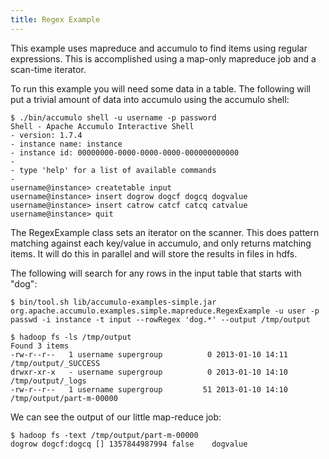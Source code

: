 ```yaml
---
title: Regex Example
---
```


This example uses mapreduce and accumulo to find items using regular expressions.
This is accomplished using a map-only mapreduce job and a scan-time iterator.

To run this example you will need some data in a table. The following will
put a trivial amount of data into accumulo using the accumulo shell:

    $ ./bin/accumulo shell -u username -p password
    Shell - Apache Accumulo Interactive Shell
    - version: 1.7.4
    - instance name: instance
    - instance id: 00000000-0000-0000-0000-000000000000
    -
    - type 'help' for a list of available commands
    -
    username@instance> createtable input
    username@instance> insert dogrow dogcf dogcq dogvalue
    username@instance> insert catrow catcf catcq catvalue
    username@instance> quit

The RegexExample class sets an iterator on the scanner. This does pattern matching
against each key/value in accumulo, and only returns matching items. It will do this
in parallel and will store the results in files in hdfs.

The following will search for any rows in the input table that starts with "dog":

    $ bin/tool.sh lib/accumulo-examples-simple.jar org.apache.accumulo.examples.simple.mapreduce.RegexExample -u user -p passwd -i instance -t input --rowRegex 'dog.*' --output /tmp/output

    $ hadoop fs -ls /tmp/output
    Found 3 items
    -rw-r--r--   1 username supergroup          0 2013-01-10 14:11 /tmp/output/_SUCCESS
    drwxr-xr-x   - username supergroup          0 2013-01-10 14:10 /tmp/output/_logs
    -rw-r--r--   1 username supergroup         51 2013-01-10 14:10 /tmp/output/part-m-00000

We can see the output of our little map-reduce job:

    $ hadoop fs -text /tmp/output/part-m-00000
    dogrow dogcf:dogcq [] 1357844987994 false    dogvalue
